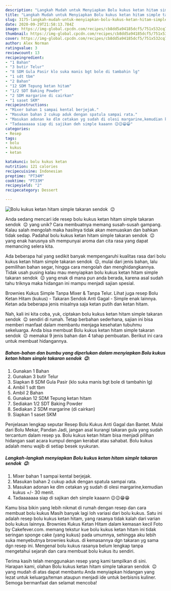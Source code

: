 ```yaml
---
description: "Langkah Mudah untuk Menyiapkan Bolu kukus ketan hitam simple takaran sendok  😉, Enak Banget"
title: "Langkah Mudah untuk Menyiapkan Bolu kukus ketan hitam simple takaran sendok  😉, Enak Banget"
slug: 3175-langkah-mudah-untuk-menyiapkan-bolu-kukus-ketan-hitam-simple-takaran-sendok-enak-banget
date: 2020-09-29T21:58:13.784Z
image: https://img-global.cpcdn.com/recipes/cb8dd5a94185dcf5/751x532cq70/bolu-kukus-ketan-hitam-simple-takaran-sendok-😉-foto-resep-utama.jpg
thumbnail: https://img-global.cpcdn.com/recipes/cb8dd5a94185dcf5/751x532cq70/bolu-kukus-ketan-hitam-simple-takaran-sendok-😉-foto-resep-utama.jpg
cover: https://img-global.cpcdn.com/recipes/cb8dd5a94185dcf5/751x532cq70/bolu-kukus-ketan-hitam-simple-takaran-sendok-😉-foto-resep-utama.jpg
author: Alex Norman
ratingvalue: 3
reviewcount: 13
recipeingredient:
- "1 Bahan"
- "3 butir Telur"
- "8 SDM Gula Pasir klo suka manis bgt bole di tambahin lg"
- "1 sdt tbm"
- "2 Bahan"
- "12 SDM Tepung ketan hitam"
- "1/2 SDT Baking Powder"
- "2 SDM margarine di cairkan"
- "1 saset SKM"
recipeinstructions:
- "Mixer bahan 1 sampai kental berjejak."
- "Masukan bahan 2 cukup aduk dengan spatula sampai rata."
- "Masukan adonan ke dlm cetakan yg sudah di olesi margarine,kemudian kukus +/- 30 menit."
- "Tadaaaaaaa siap di sajikan deh simple kaaann 😉😉😁😁"
categories:
- Resep
tags:
- bolu
- kukus
- ketan

katakunci: bolu kukus ketan 
nutrition: 121 calories
recipecuisine: Indonesian
preptime: "PT34M"
cooktime: "PT33M"
recipeyield: "2"
recipecategory: Dessert

---
```



![Bolu kukus ketan hitam simple takaran sendok  😉](https://img-global.cpcdn.com/recipes/cb8dd5a94185dcf5/751x532cq70/bolu-kukus-ketan-hitam-simple-takaran-sendok-😉-foto-resep-utama.jpg)

Anda sedang mencari ide resep bolu kukus ketan hitam simple takaran sendok  😉 yang unik? Cara membuatnya memang susah-susah gampang. Kalau salah mengolah maka hasilnya tidak akan memuaskan dan bahkan tidak sedap. Padahal bolu kukus ketan hitam simple takaran sendok  😉 yang enak harusnya sih mempunyai aroma dan cita rasa yang dapat memancing selera kita.

Ada beberapa hal yang sedikit banyak mempengaruhi kualitas rasa dari bolu kukus ketan hitam simple takaran sendok  😉, mulai dari jenis bahan, lalu pemilihan bahan segar, hingga cara mengolah dan menghidangkannya. Tidak usah pusing kalau mau menyiapkan bolu kukus ketan hitam simple takaran sendok  😉 yang enak di mana pun anda berada, karena asal sudah tahu triknya maka hidangan ini mampu menjadi sajian spesial.

Brownies Kukus Simple Tanpa Mixer &amp; Tanpa Telur. Lihat juga resep Bolu Ketan Hitam (kukus) - Takaran Sendok Anti Gagal - Simple enak lainnya. Ketan ada beberapa jenis misalnya saja ketan putih dan ketan hitam.


Nah, kali ini kita coba, yuk, ciptakan bolu kukus ketan hitam simple takaran sendok  😉 sendiri di rumah. Tetap berbahan sederhana, sajian ini bisa memberi manfaat dalam membantu menjaga kesehatan tubuhmu sekeluarga. Anda bisa membuat Bolu kukus ketan hitam simple takaran sendok  😉 memakai 9 jenis bahan dan 4 tahap pembuatan. Berikut ini cara untuk membuat hidangannya.

<!--inarticleads1-->

##### Bahan-bahan dan bumbu yang diperlukan dalam menyiapkan Bolu kukus ketan hitam simple takaran sendok  😉:

1. Gunakan 1 Bahan
1. Gunakan 3 butir Telur
1. Siapkan 8 SDM Gula Pasir (klo suka manis bgt bole di tambahin lg)
1. Ambil 1 sdt tbm
1. Ambil 2 Bahan
1. Gunakan 12 SDM Tepung ketan hitam
1. Sediakan 1/2 SDT Baking Powder
1. Sediakan 2 SDM margarine (di cairkan)
1. Siapkan 1 saset SKM


Penjelasan lengkap seputar Resep Bolu Kukus Anti Gagal dan Bantet. Mulai dari Bolu Mekar, Pandan Jadi, jangan asal kurangi takaran gula yang sudah tercantum dalam resep ya. Bolu kukus ketan hitam bisa menjadi pilihan hidangan saat acara kumpul dengan kerabat atau sahabat. Bolu kukus adalah menu wajib di setiap besek syukuran. 

<!--inarticleads2-->

##### Langkah-langkah menyiapkan Bolu kukus ketan hitam simple takaran sendok  😉:

1. Mixer bahan 1 sampai kental berjejak.
1. Masukan bahan 2 cukup aduk dengan spatula sampai rata.
1. Masukan adonan ke dlm cetakan yg sudah di olesi margarine,kemudian kukus +/- 30 menit.
1. Tadaaaaaaa siap di sajikan deh simple kaaann 😉😉😁😁


Kamu bisa bikin yang lebih nikmat di rumah dengan resep dan cara membuat bolu kukus Masih banyak lagi loh variasi dari bolu kukus. Satu ini adalah resep bolu kukus ketan hitam, yang rasanya tidak kalah dari varian bolu kukus lainnya. Brownies Kukus Ketan Hitam dalam kemasan kecil Foto by Cakefever.com. memang tekstur kue bolu kukus ketan hitam ini tidak seringan sponge cake (yang kukus) pada umumnya, sehingga aku lebih suka menyebutnya brownies kukus. di kemasannya dgn takaran yg sama dgn resep ini. Mengenal bolu kukus rasanya belum lengkap tanpa mengetahui sejarah dan cara membuat bolu kukus itu sendiri. 

Terima kasih telah menggunakan resep yang kami tampilkan di sini. Harapan kami, olahan Bolu kukus ketan hitam simple takaran sendok  😉 yang mudah di atas dapat membantu Anda menyiapkan hidangan yang lezat untuk keluarga/teman ataupun menjadi ide untuk berbisnis kuliner. Semoga bermanfaat dan selamat mencoba!
